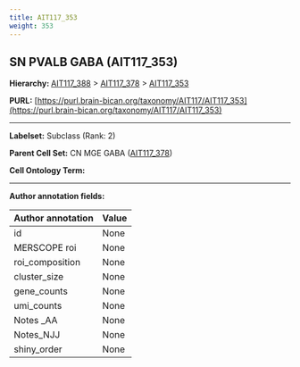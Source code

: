 ```yaml
---
title: AIT117_353
weight: 353
---
```

## SN PVALB GABA (AIT117_353)
<b>Hierarchy: </b>
[AIT117_388](../AIT117_388) >
[AIT117_378](../AIT117_378) >
[AIT117_353](../AIT117_353)

**PURL:** [https://purl.brain-bican.org/taxonomy/AIT117/AIT117_353](https://purl.brain-bican.org/taxonomy/AIT117/AIT117_353)

---


**Labelset:** Subclass (Rank: 2)

**Parent Cell Set:** CN MGE GABA ([AIT117_378](../AIT117_378))



**Cell Ontology Term:** 

[MARKER GENES.]: #


---

[TRANSFERRED ANNOTATIONS.]: #


[AUTHOR ANNOTATION FIELDS.]: #


**Author annotation fields:**

| Author annotation | Value |
|-------------------|-------|
|id|None|
|MERSCOPE roi|None|
|roi_composition|None|
|cluster_size|None|
|gene_counts|None|
|umi_counts|None|
|Notes _AA|None|
|Notes_NJJ|None|
|shiny_order|None|
